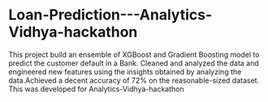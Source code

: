 # Loan-Prediction---Analytics-Vidhya-hackathon

This project build an ensemble of XGBoost and Gradient Boosting model to predict the customer default in a Bank.
Cleaned and analyzed the data and engineered new features using the insights obtained by analyzing the
data.Achieved a decent accuracy of 72% on the reasonable-sized dataset.
This was developed for Analytics-Vidhya-hackathon
